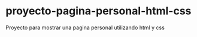 # proyecto-pagina-personal-html-css
Proyecto para mostrar una pagina personal utilizando html y css

